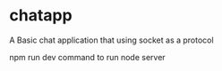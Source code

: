 # chatapp
A Basic chat application that using socket as a protocol

npm run dev command to run node server
